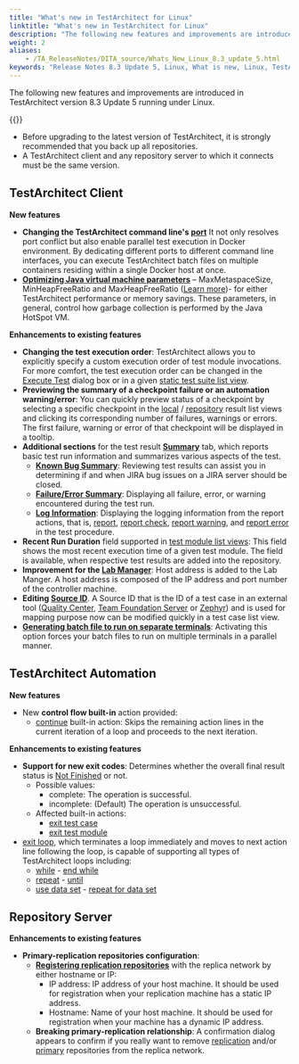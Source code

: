 ```yaml
--- 
title: "What's new in TestArchitect for Linux"
linktitle: "What's new in TestArchitect for Linux"
description: "The following new features and improvements are introduced in TestArchitect version 8.3 Update 5 running under Linux."
weight: 2
aliases: 
    - /TA_ReleaseNotes/DITA_source/Whats_New_Linux_8.3_update_5.html
keywords: "Release Notes 8.3 Update 5, Linux, What is new, Linux, TestArchitect 8.3 Update 5, TestArchitect 8.3 Update 5, what is new, Linux"
---
```


The following new features and improvements are introduced in TestArchitect version 8.3 Update 5 running under Linux.

{{<remember>}}

-   Before upgrading to the latest version of TestArchitect, it is strongly recommended that you back up all repositories.
-   A TestArchitect client and any repository server to which it connects must be the same version.

## TestArchitect Client

**New features**

-   **Changing the TestArchitect command line's [port](/user-guide/controller-management/changing-command-line-port)** It not only resolves port conflict but also enable parallel test execution in Docker environment. By dedicating different ports to different command line interfaces, you can execute TestArchitect batch files on multiple containers residing within a single Docker host at once.
-   [**Optimizing Java virtual machine parameters**](/user-guide/support/frequently-asked-questions/optimizing-jvm-parameters-for-testarchitect-performance) – MaxMetaspaceSize, MinHeapFreeRatio and MaxHeapFreeRatio \([Learn more](https://docs.oracle.com/javase/8/docs/technotes/tools/windows/java.html)\)- for either TestArchitect performance or memory savings. These parameters, in general, control how garbage collection is performed by the Java HotSpot VM.

**Enhancements to existing features**

-   **Changing the test execution order**: TestArchitect allows you to explicitly specify a custom execution order of test module invocations. For more comfort, the test execution order can be changed in the [Execute Test](/user-guide/test-execution/methods-of-test-execution/configuring-and-running-tests-from-testarchitect-client#li.reorder.test.exec) dialog box or in a given [static test suite list view](/user-guide/projects-and-project-items/project-items/test-suites/static-test-suites/rearranging-test-execution-order#choice.move.up.down.btn).
-   **Previewing the summary of a checkpoint failure or an automation warning/error**: You can quickly preview status of a checkpoint by selecting a specific checkpoint in the [local](/user-guide/projects-and-project-items/project-items/list-view/result-list-view/local-result-list-view#section.preview_checkpoint) / [repository](/user-guide/projects-and-project-items/project-items/list-view/result-list-view/repository-result-list-view) result list views and clicking its corresponding number of failures, warnings or errors. The first failure, warning or error of that checkpoint will be displayed in a tooltip.
-   **Additional sections** for the test result [**Summary**](/user-guide/working-with-test-results/overview/summary-tab) tab, which reports basic test run information and summarizes various aspects of the test.
    -   [**Known Bug Summary**](/user-guide/working-with-test-results/overview/summary-tab#section_known.bug): Reviewing test results can assist you in determining if and when JIRA bug issues on a JIRA server should be closed.
    -   **[Failure/Error Summary](/user-guide/working-with-test-results/overview/summary-tab#section_failure.error)**: Displaying all failure, error, or warning encountered during the test run.
    -   [**Log Information**](/user-guide/working-with-test-results/overview/summary-tab#section_log.information): Displaying the logging information from the report actions, that is, [report](/automation-guide/action-based-testing-language/built-in-actions/test-support-actions/reporting-and-formatting/report), [report check](/automation-guide/action-based-testing-language/built-in-actions/test-support-actions/reporting-and-formatting/report-check), [report warning](/automation-guide/action-based-testing-language/built-in-actions/test-support-actions/reporting-and-formatting/report-warning), and [report error](/automation-guide/action-based-testing-language/built-in-actions/test-support-actions/reporting-and-formatting/report-error) in the test procedure.
-   **Recent Run Duration** field supported in [test module list views](/user-guide/projects-and-project-items/project-items/list-view/test-module-list-view/): This field shows the most recent execution time of a given test module. The field is available, when respective test results are added into the repository.
-   **Improvement for the [Lab Manager](/user-guide/lab-manager/managing-automation-lab/controller-status#li.host.address)**: Host address is added to the Lab Manger. A host address is composed of the IP address and port number of the controller machine.
-   **Editing [**Source ID**](/user-guide/projects-and-project-items/project-items/list-view/test-case-list-view/changing-source-id)**. A Source ID that is the ID of a test case in an external tool \([Quality Center](/user-guide/integration-with-third-party-tools/hp-quality-center/), [Team Foundation Server](/user-guide/integration-with-third-party-tools/tfs-integration/) or [Zephyr](/user-guide/integration-with-third-party-tools/zephyr-integration/)\) and is used for mapping purpose now can be modified quickly in a test case list view.
-   **[Generating batch file to run on separate terminals](/user-guide/getting-started/working-with-testarchitect-client/advanced-features-of-testarchitect-client/preferences#li.xterm)**: Activating this option forces your batch files to run on multiple terminals in a parallel manner.

## TestArchitect Automation

**New features**

-   New **control flow built-in** action provided:
    -   [continue](/automation-guide/action-based-testing-language/built-in-actions/test-support-actions/control-flow/continue) built-in action: Skips the remaining action lines in the current iteration of a loop and proceeds to the next iteration.

**Enhancements to existing features**

-   **Support for new exit codes**: Determines whether the overall final result status is [Not Finished](/user-guide/working-with-test-results/overview/test-result-status) or not.
    -   Possible values:
        -   complete: The operation is successful.
        -   incomplete: \(Default\) The operation is unsuccessful.
    -   Affected built-in actions:
        -   [exit test case](/automation-guide/action-based-testing-language/built-in-actions/test-support-actions/control-flow/exit-test-case)
        -   [exit test module](/automation-guide/action-based-testing-language/built-in-actions/test-support-actions/control-flow/exit-test-module)
-   [exit loop](/automation-guide/action-based-testing-language/built-in-actions/test-support-actions/control-flow/exit-loop), which terminates a loop immediately and moves to next action line following the loop, is capable of supporting all types of TestArchitect loops including:
    -   [while](/automation-guide/action-based-testing-language/built-in-actions/test-support-actions/control-flow/while) - [end while](/automation-guide/action-based-testing-language/built-in-actions/test-support-actions/control-flow/end-while)
    -   [repeat](/automation-guide/action-based-testing-language/built-in-actions/test-support-actions/control-flow/repeat) - [until](/automation-guide/action-based-testing-language/built-in-actions/test-support-actions/control-flow/until)
    -   [use data set](/automation-guide/action-based-testing-language/built-in-actions/test-support-actions/data-sets/use-data-set) - [repeat for data set](/automation-guide/action-based-testing-language/built-in-actions/test-support-actions/data-sets/repeat-for-data-set)

## Repository Server

**Enhancements to existing features**

-   **Primary-replication repositories configuration**:
    -   [**Registering replication repositories**](/administration-guide/repository-server-management/replication-repositories/setting-up-primary-replication-repositories) with the replica network by either hostname or IP:
        -   IP address: IP address of your host machine. It should be used for registration when your replication machine has a static IP address.
        -   Hostname: Name of your host machine. It should be used for registration when your machine has a dynamic IP address.
    -   **Breaking primary-replication relationship**: A confirmation dialog appears to confirm if you really want to remove [replication](/administration-guide/repository-server-management/replication-repositories/breaking-primary-replication-relationship/removing-a-replication-server) and/or [primary](/administration-guide/repository-server-management/replication-repositories/breaking-primary-replication-relationship/removing-primary-server) repositories from the replica network.


